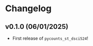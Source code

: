 # Changelog

<!--next-version-placeholder-->

## v0.1.0 (06/01/2025)

- First release of `pycounts_st_dsci524`!